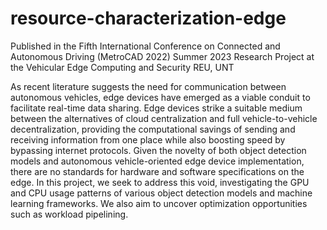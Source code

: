 # resource-characterization-edge
Published in the Fifth International Conference on Connected and Autonomous Driving (MetroCAD 2022)
Summer 2023 Research Project at the Vehicular Edge Computing and Security REU, UNT

As recent literature suggests the need for communication between autonomous vehicles, edge devices have emerged as a viable conduit to facilitate real-time data sharing. Edge devices strike a suitable medium between the alternatives of cloud centralization and full vehicle-to-vehicle decentralization, providing the computational savings of sending and receiving information from one place while also boosting speed by bypassing internet protocols. Given the novelty of both object detection models and autonomous vehicle-oriented edge device implementation, there are no standards for hardware and software specifications on the edge. In this project, we seek to address this void, investigating the GPU and CPU usage patterns of various object detection models and machine learning frameworks. We also aim to uncover optimization opportunities such as workload pipelining.

